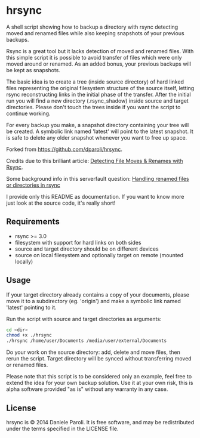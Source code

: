 hrsync
======

A shell script showing how to backup a directory with rsync detecting moved and renamed files while also keeping snapshots of your previous backups.

Rsync is a great tool but it lacks detection of moved and renamed files. With this simple script it is possible to avoid transfer of files which were only moved around or renamed. As an added bonus, your previous backups will be kept as snapshots.

The basic idea is to create a tree (inside source directory) of hard linked files representing the original filesystem structure of the source itself, letting rsync reconstructing links in the initial phase of the transfer.
After the initial run you will find a new directory (.rsync_shadow) inside source and target directories. Please don't touch the trees inside if you want the script to continue working.

For every backup you make, a snapshot directory containing your tree will be created. A symbolic link named 'latest' will point to the latest snapshot. It is safe to delete any older snapshot whenever you want to free up space.

Forked from https://github.com/dparoli/hrsync.

Credits due to this brilliant article: [Detecting File Moves & Renames with Rsync](http://lincolnloop.com/blog/detecting-file-moves-renames-rsync/).

Some background info in this serverfault question: [Handling renamed files or directories in rsync](http://serverfault.com/q/489289/220035)

I provide only this README as documentation. If you want to know more just look at the source code, it's really short!

Requirements
------------

* rsync >= 3.0
* filesystem with support for hard links on both sides
* source and target directory should be on different devices
* source on local filesystem and optionally target on remote (mounted locally)

Usage
-------

If your target directory already contains a copy of your documents, please move it to a subdirectory (eg. 'origin') and make a symbolic link named 'latest' pointing to it.

Run the script with source and target directories as arguments:

```sh
cd <dir>
chmod +x ./hrsync
./hrsync /home/user/Documents /media/user/external/Documents
```

Do your work on the source directory: add, delete and move files, then rerun the script. 
Target directory will be synced without transferring moved or renamed files.

Please note that this script is to be considered only an example, feel free to extend the idea for your own backup solution.
Use it at your own risk, this is alpha software provided "as is" without any warranty in any case.

License
-------

hrsync is © 2014 Daniele Paroli. It is free software, and may be redistributed under the terms specified in the LICENSE file.
